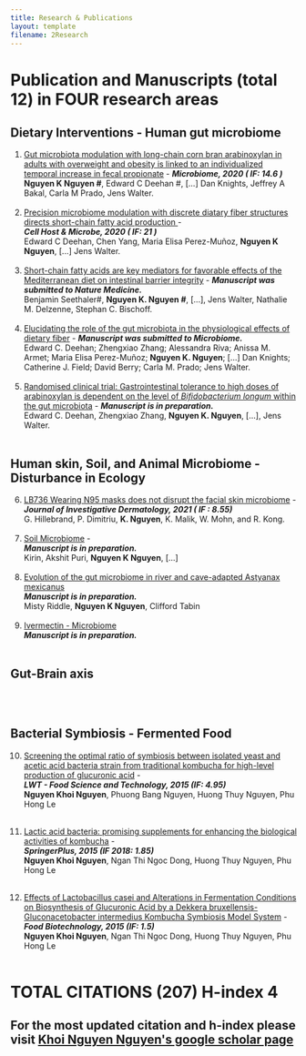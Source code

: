 ```yaml
---
title: Research & Publications
layout: template
filename: 2Research
--- 
```


# Publication and Manuscripts (total 12) in FOUR research areas 

## Dietary Interventions - Human gut microbiome

1.    [Gut microbiota modulation with long-chain corn bran arabinoxylan in adults with overweight and obesity is linked to an individualized temporal increase in fecal propionate](https://microbiomejournal.biomedcentral.com/articles/10.1186/s40168-020-00887-w) - _**Microbiome, 2020 ( IF: 14.6 )**_ <br>
**Nguyen K Nguyen #**, Edward C Deehan #, [...] Dan Knights, Jeffrey A Bakal, Carla M Prado, Jens Walter.
<br /> <br /> 
2.    [Precision microbiome modulation with discrete diatary fiber structures directs short-chain fatty acid production ](https://www.cell.com/cell-host-microbe/fulltext/S1931-3128(20)30045-7?_returnURL=https%3A%2F%2Flinkinghub.elsevier.com%2Fretrieve%2Fpii%2FS1931312820300457%3Fshowall%3Dtrue) - <br>  _**Cell Host & Microbe, 2020 ( IF: 21 )**_ <br>
Edward C Deehan, Chen Yang, Maria Elisa Perez-Muñoz, **Nguyen K Nguyen**, [...] Jens Walter.
<br /> <br /> 
3.   [Short-chain fatty acids are key mediators for favorable effects of the Mediterranean diet on intestinal barrier integrity](https://biokhoi.github.io/2Contact.md) -  _**Manuscript was submitted to Nature Medicine.**_ <br> 
Benjamin Seethaler#, **Nguyen K. Nguyen #**, [...], Jens Walter, Nathalie M. Delzenne, Stephan C. Bischoff.
<br /> <br />
4.   [Elucidating the role of the gut microbiota in the physiological effects of dietary fiber](https://biokhoi.github.io/2Contact.md) - _**Manuscript was submitted to Microbiome.**_ <br> 
Edward C. Deehan; Zhengxiao Zhang; Alessandra Riva; Anissa M. Armet; Maria Elisa Perez-Muñoz; **Nguyen K. Nguyen**; [...] Dan Knights; Catherine J. Field; David Berry; Carla M. Prado; Jens Walter.
<br /> <br />
5.   [Randomised clinical trial: Gastrointestinal tolerance to high doses of arabinoxylan is dependent on the level of *Bifidobacterium longum* within the gut microbiota](https://biokhoi.github.io/2Contact.md) - _**Manuscript is in preparation.**_ <br> 
Edward C. Deehan, Zhengxiao Zhang, **Nguyen K. Nguyen**, [...], Jens Walter.
<br /> <br />
## Human skin, Soil, and Animal Microbiome - Disturbance in Ecology
6.   [LB736 Wearing N95 masks does not disrupt the facial skin microbiome](https://www.jidonline.org/article/S0022-202X(21)01523-2/fulltext) - _**Journal of Investigative Dermatology, 2021 ( IF : 8.55)**_ <br> 
G. Hillebrand, P. Dimitriu, **K. Nguyen**, K. Malik, W. Mohn, and R. Kong.
<br /> <br />
7.    [Soil Microbiome](https://biokhoi.github.io/2Contact.md) - <br> _**Manuscript is in preparation.**_ <br>
Kirin, Akshit Puri, **Nguyen K Nguyen**, [...]
<br /> <br />
8.    [Evolution of the gut microbiome in river and cave-adapted Astyanax mexicanus](https://biokhoi.github.io/2Contact.md) <br>  _**Manuscript is in preparation.**_ <br>
Misty Riddle, **Nguyen K Nguyen**, Clifford Tabin
<br /> <br />
9.    [Ivermectin - Microbiome](https://biokhoi.github.io/2Contact.md) <br>  _**Manuscript is in preparation.**_
<br /> <br />

## Gut-Brain axis

<br /> <br />


## Bacterial Symbiosis - Fermented Food
10.   [Screening the optimal ratio of symbiosis between isolated yeast and acetic acid bacteria strain from traditional kombucha for high-level production of glucuronic acid](https://www.sciencedirect.com/science/article/abs/pii/S0023643815300323) - <br> _**LWT - Food Science and Technology, 2015 (IF: 4.95)**_ <br>
**Nguyen Khoi Nguyen**, Phuong Bang Nguyen, Huong Thuy Nguyen, Phu Hong Le
<br /> <br />

11.   [Lactic acid bacteria: promising supplements for enhancing the biological activities of kombucha](https://link.springer.com/article/10.1186/s40064-015-0872-3) - <br> _**SpringerPlus, 2015 (IF 2018: 1.85)**_ <br>
**Nguyen Khoi Nguyen**, Ngan Thi Ngoc Dong, Huong Thuy Nguyen, Phu Hong Le
<br /> <br />

12.   [Effects of Lactobacillus casei and Alterations in Fermentation Conditions on Biosynthesis of Glucuronic Acid by a Dekkera bruxellensis-Gluconacetobacter intermedius Kombucha Symbiosis Model System](https://www.tandfonline.com/doi/abs/10.1080/08905436.2015.1092446) - <br> _**Food Biotechnology, 2015 (IF: 1.5)**_ <br>
**Nguyen Khoi Nguyen**, Ngan Thi Ngoc Dong, Huong Thuy Nguyen, Phu Hong Le
<br /> <br />

# TOTAL CITATIONS (207) H-index 4 
## For the most updated citation and h-index please visit [Khoi Nguyen Nguyen's google scholar page](https://scholar.google.com.vn/citations?view_op=list_works&hl=vi&hl=vi&user=7Xrudt0AAAAJ)



